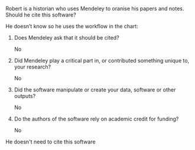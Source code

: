 Robert is a historian who uses Mendeley to oranise his papers and notes. Should he cite this software?

He doesn’t know so he uses the workflow in the chart:

1. Does Mendeley ask that it should be cited?

    No

2. Did Mendeley play a critical part in, or contributed something unique to, your research?

    No

3. Did the software manipulate or create your data, software or other outputs?

    No

4. Do the authors of the software rely on academic credit for funding?

    No

He doesn't need to cite this software
